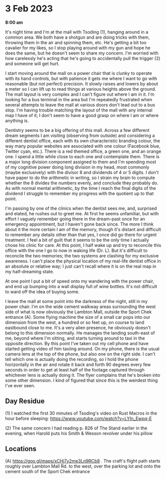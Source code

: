 # 3 Feb 2023

**8:00 am**

It's night time and I'm at the mall with Tsoding (1), hanging around in a common area. We both have a shotgun and are doing tricks with them, throwing them in the air and spinning them, etc. He's getting a bit too cavalier for my likes, so I stop playing around with my gun and hope he does the same, but he doesn't seem to share my concern. I'm worried with how carelessly he's acting that he's going to accidentally pull the trigger (2) and someone will get hurt.

I start moving around the mall on a power chair that is clunky to operate with its hand controls, but with patience it gets me where I want to go with reasonable (but not perfect) precision. It slowly raises and lowers by about a meter so I can lift up to read things at various heights above the ground. The mall layout is very complex and I can't figure out where I am in it. I'm looking for a bus terminal in the area but I'm repeatedly frustrated when several attempts to leave the mall at various doors don't lead out to a bus stop. I'm having trouble matching the layout of the mall with any internal map I have of it; I don't seem to have a good grasp on where I am or where anything is.

Dentistry seems to be a big offering of this mall. Across a few different dream segments I am visiting (observing from outside) and considering a different dentist office, each with its own characteristic branding colour, the way many popular websites are associated with one colour (Facebook blue, Twitter cyan, etc.). There is a red themed office, a green one, and an orange one. I spend a little while close to each one and contemplate them. There is a major long division component assigned to them and I'm spending most of my cognitive power doing long division in my head, most commonly (maybe exclusively) with the divisor 8 and dividends of 4 or 5 digits. I don't have paper to do the arithmetic in writing, so I strain my brain to compute whether the 8 divides the numbers evenly, and conclude they probably do. As with normal mental arithmetic, by the time I reach the final digits of the dividend I struggle to remember my progress with the quotient up to that point.

I'm passing by one of the clinics when the dentist sees me, and, surprised and elated, he rushes out to greet me. At first he seems unfamiliar, but with effort I vaguely remember going there in the dream-past once for an emergency appointment, but I haven't gone back since. The more I think about it the more certain I am of the memory, though it's distant and difficult to remember any details other than that yes, I once did go there for urgent treatment. I feel a bit of guilt that it seems to be the only time I actually chose his clinic for care. At this point, I half wake up and try to reconcile this office with the one I go to now in waking life (Dr. L). But it's difficult to reconcile the two memories; the two systems are clashing for my exclusive awareness. I can't place the physical location of my real-life dentist office in an absolute or relative way; I just can't recall where it is on the real map in my half-dreaming state.

At one point I put a bit of speed onto my wandering with the power chair, and end up bumping into a wall display full of wine bottles. It's not difficult to ward off the idea of buying some.

I leave the mall at some point into the darkness of the night, still in my power chair. I'm on the wide cement walkway areas surrounding the west side of what is now obviously the Lambton Mall, outside the Sport Chek entrance (A). Some flying machine the size of a small car pops into our dimension from the west, a hundred or so feet up, on course to land eastbound close to me. It's a very alien presence, he obviously doesn't belong to this dimension normally. He manages the landing south-east of me, beyond where I'm sitting, and starts turning around to taxi in the opposite direction. By this point I've taken out my cell phone and have started getting video of him taxiing around. On my phone, there is the usual camera lens at the top of the phone, but also one on the right side. I can't tell which one is actually doing the recording, so I hold the phone horizontally in the air and rotate it back and forth 90 degrees every few seconds in order to get at least half of the footage captured through whichever lens is actually doing it. The flyer complains that he's broken into some other dimension. I kind of figured that since this is the weirdest thing I've ever seen.

## Day Residue

(1) I watched the first 30 minutes of Tsoding's video on Rust Macros in the hour before sleeping: https://www.youtube.com/watch?v=LYIn_Ewpq-E

(2) The same concern I had reading p. 826 of The Stand earlier in the evening, when Harold puts his Smith & Wesson revolver under his pillow

## Locations

(A) https://goo.gl/maps/xCHj7y2me3Ln9RCb8 . The craft's flight path starts roughly over Lambton Mall Rd. to the west, over the parking lot and onto the cement south of the Sport Chek entrance
